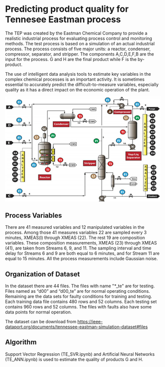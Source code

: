 # Predicting product quality for Tennesee Eastman process

The TEP was created by the Eastman Chemical Company to provide a realistic industrial process for evaluating process control and monitoring methods. The test process is based on a simulation of an actual industrial process. The process consists of five major units: a reactor, condenser, compressor, separator, and stripper. The components A,C,D,E,F,B are the input for the process. G and H are the final product while F is the by-product.

The use of  intelligent data analysis tools to estimate key variables in the complex chemical processes is an important activity. It is sometimes essential to accurately predict the difficult-to-measure variables, especially quality as it has a direct impact on the economic operation of the plant.

![Image of Yaktocat](TE.png)
## Process Variables
There are 41 measured variables and 12 manipulated variables in the process. Among those 41 measures variables 22 are sampled every 3 minutes, XMEAS(l) through XMEAS (22). The rest 19 are composition variables. These composition measurements, XMEAS (23) through XMEAS (41), are taken from Streams 6, 9, and 11. The sampling interval and time delay for Streams 6 and 9 are both equal to 6 minutes, and for Stream 11 are equal to 15 minutes. All the process measurements include Gaussian noise.

## Organization of Dataset
In the dataset there are 44 files. The files with name "*_te" are for testing. Files named as “d00” and “d00_te” are for normal operating conditions. Remaining are the data sets for faulty conditions for training and testing. Each training data file contains 480 rows and 52 columns. Each testing set contains 960 rows and 52 columns. The files with faults also have some data points for normal operation.

The dataset can be download from https://ieee-dataport.org/documents/tennessee-eastman-simulation-dataset#files

## Algorithm 
Support Vector Regression (TE_SVR.ipynb) and Artificial Neural Networks (TE_ANN.ipynb) is used to estimate the quality of products G and H.

